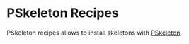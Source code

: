 PSkeleton Recipes
=================

PSkeleton recipes allows to install skeletons with [PSkeleton](https://github.com/pskeleton/pskeleton).
